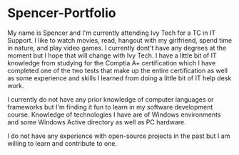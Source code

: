 # Spencer-Portfolio


My name is Spencer and I'm currently attending Ivy Tech for a TC in IT Support. I like to watch movies, read, hangout with my girlfriend, spend time in nature, and play video games. I currently dont't have any degrees at the moment but I hope that will change with Ivy Tech. I have a little bit of IT knowledge from studying for the Comptia A+ certification which I have completed one of the two tests that make up the entire certification as well as some experience and skills I learned from doing a little bit of IT help desk work.

I currently do not have any prior knowledge of computer languages or frameworks but I'm finding it fun to learn in my software development course. Knowledge of technologies I have are of Windows environments and some Windows Active directory as well as PC hardware.

I do not have any experience with open-source projects in the past but I am willing to learn and contribute to one.
